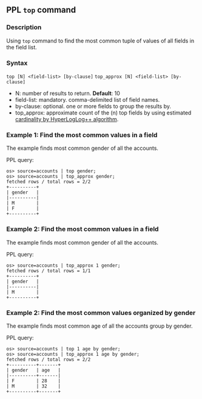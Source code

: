 ## PPL `top` command

### Description
Using ``top`` command to find the most common tuple of values of all fields in the field list.


### Syntax
`top [N] <field-list> [by-clause]`
`top_approx [N] <field-list> [by-clause]`

* N: number of results to return. **Default**: 10
* field-list: mandatory. comma-delimited list of field names.
* by-clause: optional. one or more fields to group the results by.
* top_approx: approximate count of the (n) top fields by using estimated [cardinality by HyperLogLog++ algorithm](https://spark.apache.org/docs/3.5.2/sql-ref-functions-builtin.html).

### Example 1: Find the most common values in a field

The example finds most common gender of all the accounts.

PPL query:

    os> source=accounts | top gender;
    os> source=accounts | top_approx gender;
    fetched rows / total rows = 2/2
    +----------+
    | gender   |
    |----------|
    | M        |
    | F        |
    +----------+

### Example 2: Find the most common values in a field

The example finds most common gender of all the accounts.

PPL query:

    os> source=accounts | top_approx 1 gender;
    fetched rows / total rows = 1/1
    +----------+
    | gender   |
    |----------|
    | M        |
    +----------+

### Example 2: Find the most common values organized by gender

The example finds most common age of all the accounts group by gender.

PPL query:

    os> source=accounts | top 1 age by gender;
    os> source=accounts | top_approx 1 age by gender;
    fetched rows / total rows = 2/2
    +----------+-------+
    | gender   | age   |
    |----------+-------|
    | F        | 28    |
    | M        | 32    |
    +----------+-------+

